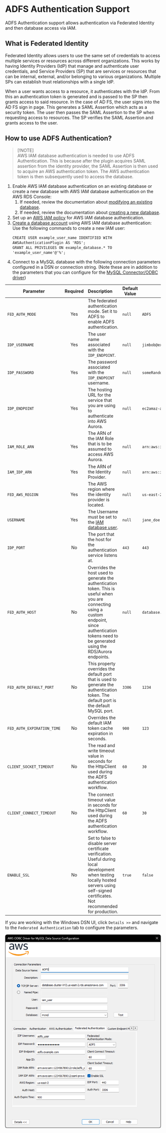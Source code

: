 # ADFS Authentication Support

ADFS Authentication support allows authentication via Federated Identity and then database access via IAM.

## What is Federated Identity

Federated Identity allows users to use the same set of credentials to access multiple services or resources across different organizations. This works by having Identity Providers (IdP) that manage and authenticate user credentials, and Service Providers (SP) that are services or resources that can be internal, external, and/or belonging to various organizations. Multiple SPs can establish trust relationships with a single IdP.

When a user wants access to a resource, it authenticates with the IdP. From this an authentication token is generated and is passed to the SP then grants access to said resource. In the case of AD FS, the user signs into the AD FS sign in page. This generates a SAML Assertion which acts as a security token. The user then passes the SAML Assertion to the SP when requesting access to resources. The SP verifies the SAML Assertion and grants access to the user.

## How to use ADFS Authentication?

> [!NOTE]\
> AWS IAM database authentication is needed to use ADFS Authentication. This is because after the plugin acquires SAML assertion from the identity provider, the SAML Assertion is then used to acquire an AWS authentication token. The AWS authentication token is then subsequently used to access the database.

1. Enable AWS IAM database authentication on an existing database or create a new database with AWS IAM database authentication on the AWS RDS Console:
   1. If needed, review the documentation about [modifying an existing database](https://docs.aws.amazon.com/AmazonRDS/latest/UserGuide/Overview.DBInstance.Modifying.html).
   2. If needed, review the documentation about [creating a new database](https://docs.aws.amazon.com/AmazonRDS/latest/UserGuide/USER_CreateDBInstance.html).
2. Set up an [AWS IAM policy](https://docs.aws.amazon.com/AmazonRDS/latest/UserGuide/UsingWithRDS.IAMDBAuth.IAMPolicy.html) for AWS IAM database authentication.
3. [Create a database account](https://docs.aws.amazon.com/AmazonRDS/latest/UserGuide/UsingWithRDS.IAMDBAuth.DBAccounts.html) using AWS IAM database authentication:
   Use the following commands to create a new IAM user:<br>
   ```mysql
   CREATE USER example_user_name IDENTIFIED WITH AWSAuthenticationPlugin AS 'RDS';
   GRANT ALL PRIVILEGES ON example_database.* TO 'example_user_name'@'%';
   ```
4. Connect to a MySQL database with the following connection parameters configured in a DSN or connection string. (Note these are in addition to the parameters that you can configure for the [MySQL Connector/ODBC driver](https://dev.mysql.com/doc/connector-odbc/en/connector-odbc-configuration-connection-parameters.html))

| Parameter                  | Required | Description                                                                                                                                                                                                    | Default Value | Example Value                                          |
| -------------------------- | :------: | :------------------------------------------------------------------------------------------------------------------------------------------------------------------------------------------------------------- | ------------- | ------------------------------------------------------ |
| `FED_AUTH_MODE`            |   Yes    | The federated authentication mode. Set it to ADFS to enable ADFS authentication.                                                                                                                               | `null`        | `ADFS`                                                 |
| `IDP_USERNAME`             |   Yes    | The user name associated with the `IDP_ENDPOINT`.                                                                                                                                                              | `null`        | `jimbob@example.com`                                   |
| `IDP_PASSWORD`             |   Yes    | The password associated with the `IDP_ENDPOINT` username.                                                                                                                                                      | `null`        | `someRandomPassword`                                   |
| `IDP_ENDPOINT`             |   Yes    | The hosting URL for the service that you are using to authenticate into AWS Aurora.                                                                                                                            | `null`        | `ec2amaz-ab3cdef.example.com`                          |
| `IAM_ROLE_ARN`             |   Yes    | The ARN of the IAM Role that is to be assumed to access AWS Aurora.                                                                                                                                            | `null`        | `arn:aws:iam::123456789012:role/adfs_example_iam_role` |
| `IAM_IDP_ARN`              |   Yes    | The ARN of the Identity Provider.                                                                                                                                                                              | `null`        | `arn:aws:iam::123456789012:saml-provider/adfs_example` |
| `FED_AWS_REGION`           |   Yes    | The AWS region where the identity provider is located.                                                                                                                                                         | `null`        | `us-east-2`                                            |
| `USERNAME`                 |   Yes    | The Username must be set to the [IAM database user](https://docs.aws.amazon.com/AmazonRDS/latest/UserGuide/UsingWithRDS.IAMDBAuth.html).                                                                       | `null`        | `jane_doe`                                             |
| `IDP_PORT`                 |    No    | The port that the host for the authentication service listens at.                                                                                                                                              | `443`         | `443`                                                  |
| `FED_AUTH_HOST`            |    No    | Overrides the host used to generate the authentication token. This is useful when you are connecting using a custom endpoint, since authentication tokens need to be generated using the RDS/Aurora endpoints. | `null`        | `database.cluster-hash.region.rds.amazonaws.com`       |
| `FED_AUTH_DEFAULT_PORT`    |    No    | This property overrides the default port that is used to generate the authentication token. The default port is the default MySQL port.                                                                        | `3306`        | `1234`                                                 |
| `FED_AUTH_EXPIRATION_TIME` |    No    | Overrides the default IAM token cache expiration in seconds.                                                                                                                                                   | `900`         | `123`                                                  |
| `CLIENT_SOCKET_TIMEOUT`    |    No    | The read and write timeout value in seconds for the HttpClient used during the ADFS authentication workflow.                                                                                                   | `60`          | `30`                                                   |
| `CLIENT_CONNECT_TIMEOUT`   |    No    | The connect timeout value in seconds for the HttpClient used during the ADFS authentication workflow.                                                                                                          | `60`          | `30`                                                   |
| `ENABLE_SSL`               |    No    | Set to false to disable server certificate verification. Useful during local development when testing locally hosted servers using self-signed certificates. Not recommended for production.                   | `true`        | `false`                                                |

If you are working with the Windows DSN UI, click `Details >>` and navigate to the `Federated Authentication` tab to configure the parameters.

![sample_adfs_dsn](../images/sample_adfs_dsn.png)
